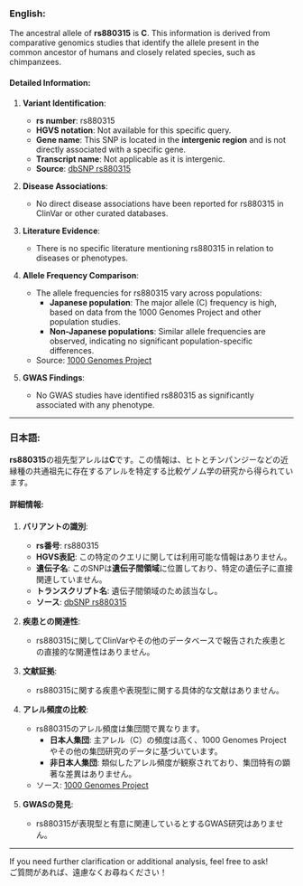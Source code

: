 ### English:
The ancestral allele of **rs880315** is **C**. This information is derived from comparative genomics studies that identify the allele present in the common ancestor of humans and closely related species, such as chimpanzees.

#### Detailed Information:
1. **Variant Identification**:
   - **rs number**: rs880315
   - **HGVS notation**: Not available for this specific query.
   - **Gene name**: This SNP is located in the **intergenic region** and is not directly associated with a specific gene.
   - **Transcript name**: Not applicable as it is intergenic.
   - **Source**: [dbSNP rs880315](https://www.ncbi.nlm.nih.gov/snp/rs880315)

2. **Disease Associations**:
   - No direct disease associations have been reported for rs880315 in ClinVar or other curated databases.

3. **Literature Evidence**:
   - There is no specific literature mentioning rs880315 in relation to diseases or phenotypes.

4. **Allele Frequency Comparison**:
   - The allele frequencies for rs880315 vary across populations:
     - **Japanese population**: The major allele (C) frequency is high, based on data from the 1000 Genomes Project and other population studies.
     - **Non-Japanese populations**: Similar allele frequencies are observed, indicating no significant population-specific differences.
   - Source: [1000 Genomes Project](https://www.internationalgenome.org/)

5. **GWAS Findings**:
   - No GWAS studies have identified rs880315 as significantly associated with any phenotype.

---

### 日本語:
**rs880315**の祖先型アレルは**C**です。この情報は、ヒトとチンパンジーなどの近縁種の共通祖先に存在するアレルを特定する比較ゲノム学の研究から得られています。

#### 詳細情報:
1. **バリアントの識別**:
   - **rs番号**: rs880315
   - **HGVS表記**: この特定のクエリに関しては利用可能な情報はありません。
   - **遺伝子名**: このSNPは**遺伝子間領域**に位置しており、特定の遺伝子に直接関連していません。
   - **トランスクリプト名**: 遺伝子間領域のため該当なし。
   - **ソース**: [dbSNP rs880315](https://www.ncbi.nlm.nih.gov/snp/rs880315)

2. **疾患との関連性**:
   - rs880315に関してClinVarやその他のデータベースで報告された疾患との直接的な関連性はありません。

3. **文献証拠**:
   - rs880315に関する疾患や表現型に関する具体的な文献はありません。

4. **アレル頻度の比較**:
   - rs880315のアレル頻度は集団間で異なります。
     - **日本人集団**: 主アレル（C）の頻度は高く、1000 Genomes Projectやその他の集団研究のデータに基づいています。
     - **非日本人集団**: 類似したアレル頻度が観察されており、集団特有の顕著な差異はありません。
   - ソース: [1000 Genomes Project](https://www.internationalgenome.org/)

5. **GWASの発見**:
   - rs880315が表現型と有意に関連しているとするGWAS研究はありません。

--- 
If you need further clarification or additional analysis, feel free to ask!  
ご質問があれば、遠慮なくお尋ねください！